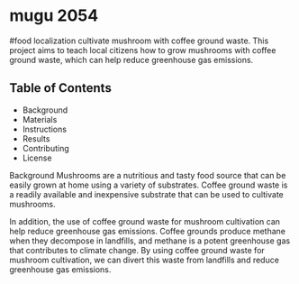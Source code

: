 # mugu 2054
#food localization 
cultivate mushroom with coffee ground waste.
This project aims to teach local citizens how to grow mushrooms with coffee ground waste, which can help reduce greenhouse gas emissions.

## Table of Contents
- Background
- Materials
- Instructions
- Results
- Contributing
- License

Background
Mushrooms are a nutritious and tasty food source that can be easily grown at home using a variety of substrates.   Coffee ground waste is a readily available and inexpensive substrate that can be used to cultivate mushrooms.

In addition, the use of coffee ground waste for mushroom cultivation can help reduce greenhouse gas emissions.   Coffee grounds produce methane when they decompose in landfills, and methane is a potent greenhouse gas that contributes to climate change. By using coffee ground waste for mushroom cultivation, we can divert this waste from landfills and reduce greenhouse gas emissions.
